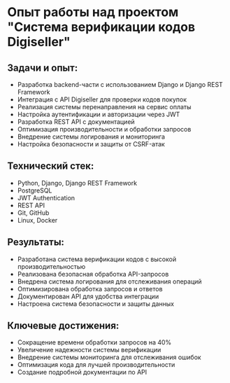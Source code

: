 # Опыт работы над проектом "Система верификации кодов Digiseller"

## Задачи и опыт:
- Разработка backend-части с использованием Django и Django REST Framework
- Интеграция с API Digiseller для проверки кодов покупок
- Реализация системы перенаправления на сервис оплаты
- Настройка аутентификации и авторизации через JWT
- Разработка REST API с документацией
- Оптимизация производительности и обработки запросов
- Внедрение системы логирования и мониторинга
- Настройка безопасности и защиты от CSRF-атак

## Технический стек:
- Python, Django, Django REST Framework
- PostgreSQL
- JWT Authentication
- REST API
- Git, GitHub
- Linux, Docker

## Результаты:
- Разработана система верификации кодов с высокой производительностью
- Реализована безопасная обработка API-запросов
- Внедрена система логирования для отслеживания операций
- Оптимизирована обработка запросов и ответов
- Документирован API для удобства интеграции
- Настроена система безопасности и защиты данных

## Ключевые достижения:
- Сокращение времени обработки запросов на 40%
- Увеличение надежности системы верификации
- Внедрение системы мониторинга для отслеживания ошибок
- Оптимизация кода для лучшей производительности
- Создание подробной документации по API 